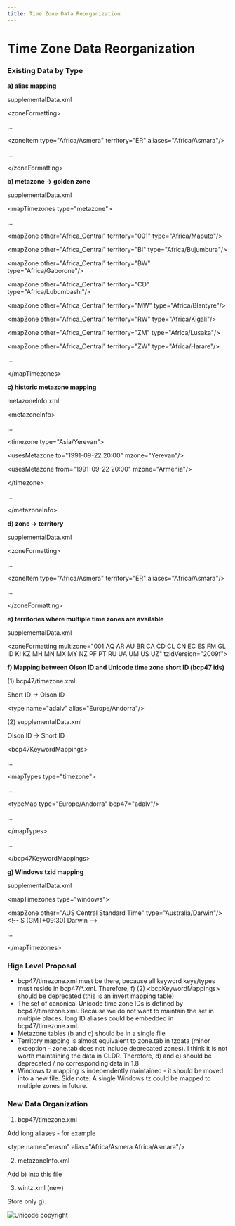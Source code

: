 ```yaml
---
title: Time Zone Data Reorganization
---
```


# Time Zone Data Reorganization

### Existing Data by Type

**a) alias mapping**

supplementalData.xml

\<zoneFormatting>

...

\<zoneItem type="Africa/Asmera" territory="ER" aliases="Africa/Asmara"/>

...

\</zoneFormatting>

**b) metazone -> golden zone**

supplementalData.xml

\<mapTimezones type="metazone">

...

\<mapZone other="Africa\_Central" territory="001" type="Africa/Maputo"/>

\<mapZone other="Africa\_Central" territory="BI" type="Africa/Bujumbura"/>

\<mapZone other="Africa\_Central" territory="BW" type="Africa/Gaborone"/>

\<mapZone other="Africa\_Central" territory="CD" type="Africa/Lubumbashi"/>

\<mapZone other="Africa\_Central" territory="MW" type="Africa/Blantyre"/>

\<mapZone other="Africa\_Central" territory="RW" type="Africa/Kigali"/>

\<mapZone other="Africa\_Central" territory="ZM" type="Africa/Lusaka"/>

\<mapZone other="Africa\_Central" territory="ZW" type="Africa/Harare"/>

...

\</mapTimezones>

**c) historic metazone mapping**

metazoneInfo.xml

\<metazoneInfo>

...

\<timezone type="Asia/Yerevan">

\<usesMetazone to="1991-09-22 20:00" mzone="Yerevan"/>

\<usesMetazone from="1991-09-22 20:00" mzone="Armenia"/>

\</timezone>

...

\</metazoneInfo>

**d) zone -> territory**

supplementalData.xml

\<zoneFormatting>

...

\<zoneItem type="Africa/Asmera" territory="ER" aliases="Africa/Asmara"/>

...

\</zoneFormatting>

**e) territories where multiple time zones are available**

supplementalData.xml

\<zoneFormatting multizone="001 AQ AR AU BR CA CD CL CN EC ES FM GL ID KI KZ MH MN MX MY NZ PF PT RU UA UM US UZ" tzidVersion="2009f">

**f) Mapping between Olson ID and Unicode time zone short ID (bcp47 ids)**

(1) bcp47/timezone.xml

Short ID -> Olson ID

\<type name="adalv" alias="Europe/Andorra"/>

(2) supplementalData.xml

Olson ID -> Short ID

\<bcp47KeywordMappings>

...

\<mapTypes type="timezone">

...

\<typeMap type="Europe/Andorra" bcp47="adalv"/>

...

\</mapTypes>

...

\</bcp47KeywordMappings>

**g) Windows tzid mapping**

supplementalData.xml

\<mapTimezones type="windows">

\<mapZone other="AUS Central Standard Time" type="Australia/Darwin"/> \<!-- S (GMT+09:30) Darwin -->

...

\</mapTimezones>

### Hige Level Proposal

- bcp47/timezone.xml must be there, because all keyword keys/types must reside in bcp47/\*.xml. Therefore, f) (2) \<bcpKeywordMappings> should be deprecated (this is an invert mapping table)
- The set of canonical Unicode time zone IDs is defined by bcp47/timezone.xml. Because we do not want to maintain the set in multiple places, long ID aliases could be embedded in bcp47/timezone.xml.
- Metazone tables (b and c) should be in a single file
- Territory mapping is almost equivalent to zone.tab in tzdata (minor exception - zone.tab does not include deprecated zones). I think it is not worth maintaining the data in CLDR. Therefore, d) and e) should be deprecated / no corresponding data in 1.8
- Windows tz mapping is independently maintained - it should be moved into a new file. Side note: A single Windows tz could be mapped to multiple zones in future.

### New Data Organization

1. bcp47/timezone.xml

Add long aliases - for example

\<type name="erasm" alias="Africa/Asmera Africa/Asmara"/>

2. metazoneInfo.xml

Add b) into this file

3. wintz.xml (new)

Store only g).

![Unicode copyright](https://www.unicode.org/img/hb_notice.gif)